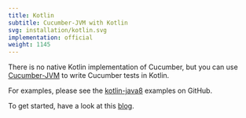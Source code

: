 ```yaml
---
title: Kotlin
subtitle: Cucumber-JVM with Kotlin
svg: installation/kotlin.svg
implementation: official
weight: 1145
---
```


There is no native Kotlin implementation of Cucumber, but you can use [Cucumber-JVM](/docs/installation/java) to write Cucumber tests in Kotlin.

For examples, please see the [kotlin-java8](https://github.com/cucumber/cucumber-jvm/tree/main/kotlin-java8) examples on GitHub.

To get started, have a look at this [blog](https://medium.com/@mlvandijk/kukumber-getting-started-with-cucumber-in-kotlin-e55112e7309b).
